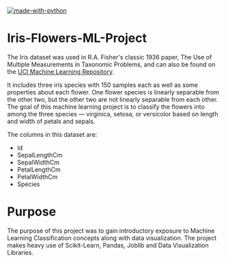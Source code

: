 [![made-with-python](https://img.shields.io/badge/Made%20with-Python-1f425f.svg)](https://www.python.org/)
# Iris-Flowers-ML-Project

The Iris dataset was used in R.A. Fisher's classic 1936 paper, The Use of Multiple Measurements in Taxonomic Problems, and can also be found on the [UCI Machine Learning Repository](https://archive.ics.uci.edu/ml/datasets/Iris).

It includes three iris species with 150 samples each as well as some properties about each flower. One flower species is linearly separable from the other two, but the other two are not linearly separable from each other. The goal of this machine learning project is to classify the flowers into among the three species — virginica, setosa, or versicolor based on length and width of petals and sepals.

The columns in this dataset are:

- Id
- SepalLengthCm
- SepalWidthCm
- PetalLengthCm
- PetalWidthCm
- Species

# Purpose

The purpose of this project was to gain introductory exposure to Machine Learning Classification concepts along with data visualization. The project makes heavy use of Scikit-Learn, Pandas, Joblib and Data Visualization Libraries.

